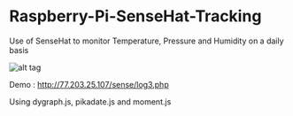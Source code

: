 # Raspberry-Pi-SenseHat-Tracking
Use of SenseHat to monitor Temperature, Pressure and Humidity on a daily basis

![alt tag](http://i.imgur.com/Il65MP7.png)

Demo : http://77.203.25.107/sense/log3.php

Using dygraph.js, pikadate.js and moment.js
